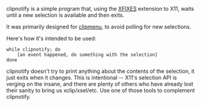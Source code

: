 clipnotify is a simple program that, using the
[XFIXES](https://cgit.freedesktop.org/xorg/proto/fixesproto/plain/fixesproto.txt)
extension to X11, waits until a new selection is available and then exits.

It was primarily designed for [clipmenu](https://github.com/cdown/clipmenu), to
avoid polling for new selections.

Here's how it's intended to be used:

    while clipnotify; do
        [an event happened, do something with the selection]
    done

clipnotify doesn't try to print anything about the contents of the selection,
it just exits when it changes. This is intentional -- X11's selection API is
verging on the insane, and there are plenty of others who have already lost
their sanity to bring us xclip/xsel/etc. Use one of those tools to complement
clipnotify.
